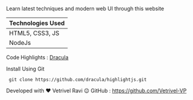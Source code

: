 Learn latest techniques and modern web UI through this website

| Technologies Used |
| ----------------- |
| HTML5, CSS3, JS   |
| NodeJs            |

Code Highlights : [Dracula](https://draculatheme.com/highlightjs)

Install Using Git

```
 git clone https://github.com/dracula/highlightjs.git
```

Developed with ♥ Vetrivel Ravi :wink:
GitHub : https://github.com/Vetrivel-VP
